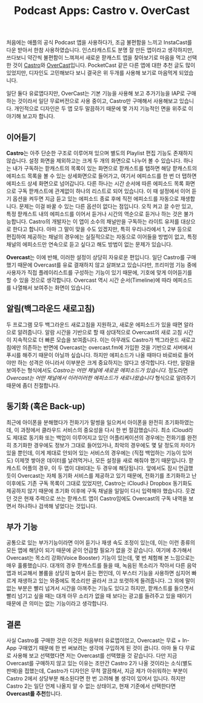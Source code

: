 ﻿---
title: 'Podcast Apps: Castro v. OverCast'
categories:
  - apps
tags:
  - app
  - iphone
  - podcast
  - 스마트폰
  - 앱
  - 어플
  - 유료
  - 추천
  - 팓캐스트
pubDate: 2015-05-10
description: 기본 설명을 입력하세요
---

처음에는 애플의 공식 Podcast 앱을 사용하다가, 조금 불편함을 느끼고 InstaCast를 다운 받아서 한참 사용하였습니다. 인스타캐스트도 분명 잘 만든 앱이라고 생각하지만, 쓰다보니 약간씩 불편함이 느껴져서 새로운 팓캐스트 앱을 찾아보기로 마음을 먹고 선택한 것이 [Castro](//appsto.re/us/YHKgR.i)와 [OverCast](//appsto.re/us/jhe90.i)입니다. PocketCast 같은 다른 앱에 대한 추천 글도 많이 있었지만, 디자인도 고민해보다 보니 결국은 위 두개를 사용해 보기로 마음먹게 되었습니다.

  
일단 둘다 유료앱다지만, OverCast는 기본 기능을 사용해 보고 추가기능을 IAP로 구매하는 것이라서 일단 무료버전으로 사용 중이고, Castro만 구매해서 사용해보고 있습니다. 개인적으로 디자인은 두 앱 모두 말끔하기 때문에 몇 가지 기능적인 면을 위주로 이야기해 보고자 합니다.  

## 이어듣기

  
**Castro**는 아주 단순한 구조로 이루어져 있으며 별도의 Playlist 편집 기능도 존재하지 않습니다. 설정 화면을 제외하고는 크게 두 개의 화면으로 나누어 볼 수 있습니다. 하나는 내가 구독하는 팓캐스트의 목록이 있는 화면으로 팓캐스트를 탭하면 해당 팓캐스트의 에피소드 목록을 볼 수 있는 상세화면으로 들어가고, 여기서 에피소드를 한 번 더 탭하면 에피소드 상세 화면으로 넘어갑니다. 다른 하나는 시간 순서에 따른 에피소드 목록 화면으로 구독 팓캐스트에 관계없이 하나의 리스트로 되어 있습니다. 이 때 설정에서 이어 듣기 옵션을 켜두면 지금 듣고 있는 에피소드 종료 후에 직전 에피소드를 자동으로 재생합니다. 문제는 이걸 바꿀 수 있는 다른 옵션이 없다는 점입니다. 오직 켜고 끌 수만 있고, 특정 팓캐스트 내의 에피소드를 이어서 듣거나 시간의 역순으로 듣거나 하는 것은 불가능합니다. Castro의 개발자는 이 앱이 소수의 채널만을 구독하는 라이트 유저를 대상으로 한다고 합니다. 아마 그 말이 맞을 수도 있겠지만, 특히 우리나라에서 1, 2부 등으로 편집하여 제공하는 채널의 경우에는 실질적으로는 자동으로 이어들을 방법이 없고, 특정 채널의 에피소드만 연속으로 듣고 싶다고 해도 방법이 없는 문제가 있습니다.

**Overcast**는 이에 반해, 이러한 설정이 상당히 자유로운 편입니다. 일단 Castro를 구매했기 때문에 Overcast를 유료 결재하지 않고 살펴보고 있습니다만, 프리미엄 기능 중에 사용자가 직접 플레이리스트를 구성하는 기능이 있기 때문에, 기호에 맞게 이어듣기를 할 수 있을 것으로 생각합니다. Overcast 역시 시간 순서(Timeline)에 따라 에피소드를 나열해서 보여주는 화면이 있습니다.  

## 알림(백그라운드 새로고침)

  
두 프로그램 모두 백그라운드 새로고침을 지원하고, 새로운 에피소드가 있을 때면 알라으로 알려줍니다. 알람 시간을 기반으로 할 때 상대적으로 Overcast의 새로 고침 시간이 지속적으로 더 빠른 모습을 보여줍니다. 이는 아무래도 Castro가 백그라운드 새로고침에만 의존하는 반면에 Overcast는 overcast.fm에 가입한 것을 기반으로 서버에서 푸시를 해주기 때문이 아닐까 싶습니다. 하지만 에피소드가 나올 때마다 바로바로 들어야만 하는 성격은 아니라서 이부분은 크게 중요하지는 않다고 생각합니다. 다만, 알람을 보여주는 형식에서도 _Castro는 어떤 채널에 새로운 에피소드가 있습니다._ 정도라면 _Overcast는 어떤 채널에서 이러이러한 에피소드가 새로나왔습니다_ 형식으로 알려주기 때문에 좀더 친절합니다.  

## 동기화 (혹은 Back-up)

  
최근에 아이폰을 분해했다가 전화기가 말썽을 일으켜서 아이폰을 완전히 초기화하였는데, 이 과정에서 클라우드 서비스의 중요성을 다시 한 번 절감했습니다. 최소 iCloud라도 제대로 동기화 또는 백업이 이루어지고 있던 어플리케이션의 경우에는 전화기를 완전히 초기화한 경우에도 정보가 그대로 들어있거나, 최악의 경우에도 몇 달 정도의 차이가 있을 뿐인데, 이게 제대로 안되어 있는 서비스의 경우에는 (직접 백업하는 기능이 있어도) 이제껏 쌓아온 데이터를 날려먹거나, 모든 설정을 새로 해줘야 했기 때문입니다. 팓캐스트 어플의 경우, 이 두 앱이 대비대는 두 경우에 해당됩니다. 앞에서도 잠시 언급했듯이 Overcast는 자체 동기화 서비스를 제공하고 있기 때문에, 전화기를 초기화하고 난 이후에도 기존 구독 목록이 그대로 있었지만, Castro는 iCloud나 Dropbox 동기화도 제공하지 않기 때문에 초기화 이후에 구독 채널을 일일이 다시 입력해야 했습니다. 웃겼던 것은 현재 주력으로 쓰는 팓캐스트 앱이 Castro임에도 Overcast의 구독 내역을 보면서 하나하나 검색해 넣었다는 것입니다.  

## 부가 기능

  
공통으로 있는 부가기능이라면 이어 듣기나 재생 속도 조정이 있는데, 이는 이런 종류의 모든 앱에 해당이 되기 때문에 굳이 언급할 필요가 없을 것 같습니다. 여기에 추가해서 Overcast는 목소리 강화(Voice Booster) 기능이 있는데, 몇 번 체험해 본 느낌으로는 매우 훌륭했습니다. 대개의 경우 팓캐스트를 들을 때, 녹음된 목소리가 작아서 다른 음악 앱과 비교해서 볼륨을 상당히 높여서 듣는 편인데, 이 부스터 기능을 사용하면 심지어 빠르게 재생하고 있는 와중에도 목소리만 골라서 크고 또렷하게 들려줍니다. 그 외에 말이 없는 부분은 빨리 넘겨서 시간을 아껴주는 기능도 있다고 하지만, 팓캐스트를 들으면서 빨리 넘기고 싶을 때는 대개 아무 소리가 없을 때 보다는 광고를 들려주고 있을 때이기 때문에 큰 의미는 없는 기능이라고 생각합니다.  

## 결론

  
사실 Castro를 구매한 것은 이것은 처음부터 유료앱이었고, Overcast는 무료 + In-App 구매였기 때문에 한 번 써보려는 생각에 구입하게 된 것이 큽니다. 아마 둘 다 무료로 사용해 보고 선택했다면 저는 Overcast를 선택했을 것 같습니다. 다만 지금 Overcast를 구매하지 않고 있는 이유는 조만간 Castro 2가 나올 것이라는 소식(별도 판매)을 접했는데, Castro가 디자인은 무척 깔끔해서, 지금 제가 아쉬워하는 부분이 Castro 2에서 상당부분 해소된다면 한 번 고려해 볼 생각이 있어서 입니다. 하지만 Castro 2는 일단 언제 나올지 알 수 없는 상태이고, 현재 기준에서 선택한다면 **Overcast를 추천**합니다.


